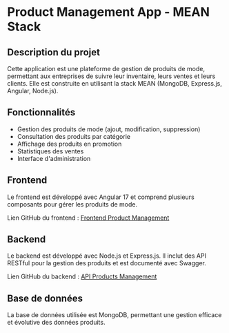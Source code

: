 # Product Management App - MEAN Stack

## Description du projet
Cette application est une plateforme de gestion de produits de mode, permettant aux entreprises de suivre leur inventaire, leurs ventes et leurs clients. Elle est construite en utilisant la stack MEAN (MongoDB, Express.js, Angular, Node.js).

## Fonctionnalités
- Gestion des produits de mode (ajout, modification, suppression)
- Consultation des produits par catégorie
- Affichage des produits en promotion
- Statistiques des ventes
- Interface d'administration

## Frontend
Le frontend est développé avec Angular 17 et comprend plusieurs composants pour gérer les produits de mode.

Lien GitHub du frontend : [Frontend Product Management](https://github.com/kodjoSoule/frontend-product-management)

## Backend
Le backend est développé avec Node.js et Express.js. Il inclut des API RESTful pour la gestion des produits et est documenté avec Swagger.

Lien GitHub du backend : [API Products Management](https://github.com/kodjoSoule/api-products-fashion-management)

## Base de données
La base de données utilisée est MongoDB, permettant une gestion efficace et évolutive des données produits.
